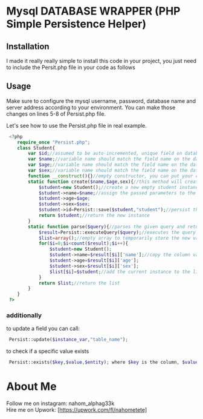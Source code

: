 # Mysql DATABASE WRAPPER (PHP Simple Persistence Helper)
## Installation
 I made it really really simple to install this code in your project,
 you just need to include the Persit.php file in your code as follows

 <?php
  require_once "Persist.php";
  ?>
## Usage
 Make sure to configure the mysql username, password, database name and server address according to your environment.
 You can make those changes on lines 5-8 of Persist.php file.
 
 Let's see how to use the Persist.php file in real example.
```php
 <?php
 	require_once "Persist.php";
 	class Student{
 		var $id;//assumed to be auto-incremented, unique field on database table
 		var $name;//variable name should match the field name on the database table
 		var $age;//variable name should match the field name on the database table
 		var $sex;//variable name should match the field name on the database table
 		function __construct(){}//empty constructor, you can put your code here if needed
 		static function create($name,$age,sex){//this method will create a student instance and persist to database, returns the instance
 			$student=new Student();//create a new empty student instance
 			$student->name=$name;//assign the passed parameters to the instance
 			$student->age=$age;
 			$student->sex=$sex;
 			$student->id=Persist::save($student,"student");//persist the instance to your mysql database, first param is the instance variable and second param is the table name which it resides on the database.
 			return $student;//return the new instance
 		}
 		static function parse($query){//parses the given query and returns a list of "Student" instances if found
 			$result=Persist::executeQuery($query);//executes the query and returns a result set
 			$list=array();//empty array to temporarily store the new values
 			for($i=0;$i<count($result);$i++){
 				$student=new Student();
 				$student->name=$result[$i]['name'];//copy the column values to matching fields for current row
 				$student->age=$result[$i]['age'];
 				$student->sex=$result[$i]['sex'];
 				$list[$i]=$student;//add the current instance to the list
 			}
 			return $list;//return the list
 		}
 	}
 ?>
 ```
 ### additionally
 to update a field you can call:
 ```php
  Persist::update($instance_var,"table_name");
  ```
 to check if a specific value exists
 ```php
  Persist::exists($key,$value,$entity); where $key is the column, $value is the specific value and $entity is the name of the table
  ```
 # About Me
  Follow me on instagram: nahom_alphag33k <br/>
  Hire me on Upwork: [https://upwork.com/fl/nahometete]
